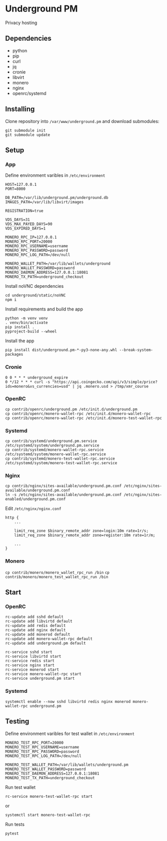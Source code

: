 # Underground PM

Privacy hosting

## Dependencies

* python
* pip
* curl
* jq
* cronie
* libvirt
* monero
* nginx
* openrc/systemd

## Installing

Clone repository into `/var/www/underground.pm` and download submodules:

```
git submodule init
git submodule update
```

## Setup

### App

Define environment varibles in `/etc/environment`

```
HOST=127.0.0.1
PORT=8000

DB_PATH=/var/lib/underground.pm/underground.db
IMAGES_PATH=/var/lib/libvirt/images

REGISTRATION=true

VDS_DAYS=31
VDS_MAX_PAYED_DAYS=90
VDS_EXPIRED_DAYS=1

MONERO_RPC_IP=127.0.0.1
MONERO_RPC_PORT=20000
MONERO_RPC_USERNAME=username
MONERO_RPC_PASSWORD=password
MONERO_RPC_LOG_PATH=/dev/null

MONERO_WALLET_PATH=/var/lib/wallets/underground
MONERO_WALLET_PASSWORD=password
MONERO_DAEMON_ADDRESS=127.0.0.1:18081
MONERO_TX_PATH=underground_checkout
```

Install noVNC dependencies

```
cd underground/static/noVNC
npm i
```

Install requirements and build the app

```
python -m venv venv
. venv/bin/activate
pip install .
pyproject-build --wheel
```

Install the app

`pip install dist/underground.pm-*-py3-none-any.whl --break-system-packages`

### Cronie

```
0 0 * * * underground_expire
0 */12 * * * curl -s "https://api.coingecko.com/api/v3/simple/price?ids=monero&vs_currencies=usd" | jq .monero.usd > /tmp/xmr_course
```

### OpenRC

```
cp contrib/openrc/underground.pm /etc/init.d/underground.pm
cp contrib/openrc/monero-wallet-rpc /etc/init.d/monero-wallet-rpc
cp contrib/openrc/monero-wallet-rpc /etc/init.d/monero-test-wallet-rpc
```

### Systemd

```
cp contrib/systemd/underground.pm.service /etc/systemd/system/underground.pm.service
cp contrib/systemd/monero-wallet-rpc.service /etc/systemd/system/monero-wallet-rpc.service
cp contrib/systemd/monero-test-wallet-rpc.service /etc/systemd/system/monero-test-wallet-rpc.service
```

### Nginx

```
cp contrib/nginx/sites-available/underground.pm.conf /etc/nginx/sites-available/underground.pm.conf
ln -s /etc/nginx/sites-available/underground.pm.conf /etc/nginx/sites-enabled/underground.pm.conf
```

Edit `/etc/nginx/nginx.conf`

```
http {
    ...

    limit_req_zone $binary_remote_addr zone=login:10m rate=1r/s;
    limit_req_zone $binary_remote_addr zone=register:10m rate=1r/m;

    ...
}
```

### Monero

`cp contrib/monero/monero_wallet_rpc_run /bin`
`cp contrib/monero/monero_test_wallet_rpc_run /bin`

## Start

### OpenRC

```
rc-update add sshd default
rc-update add libvirtd default
rc-update add redis default
rc-update add nginx default
rc-update add monerod default
rc-update add monero-wallet-rpc default
rc-update add underground.pm default

rc-service sshd start
rc-service libvirtd start
rc-service redis start
rc-service nginx start
rc-service monerod start
rc-service monero-wallet-rpc start
rc-service underground.pm start
```

### Systemd

`systemctl enable --now sshd libvirtd redis nginx monerod monero-wallet-rpc underground.pm`

## Testing

Define environment varibles for test wallet in `/etc/environment`

```
MONERO_TEST_RPC_PORT=20000
MONERO_TEST_RPC_USERNAME=username
MONERO_TEST_RPC_PASSWORD=password
MONERO_TEST_RPC_LOG_PATH=/dev/null

MONERO_TEST_WALLET_PATH=/var/lib/wallets/underground.pm
MONERO_TEST_WALLET_PASSWORD=password
MONERO_TEST_DAEMON_ADDRESS=127.0.0.1:18081
MONERO_TEST_TX_PATH=underground_checkout
```

Run test wallet

`rc-service monero-test-wallet-rpc start`

or

`systemctl start monero-test-wallet-rpc`


Run tests

`pytest`
